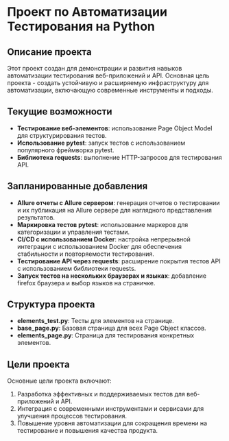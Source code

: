 # Проект по Автоматизации Тестирования на Python

## Описание проекта

Этот проект создан для демонстрации и развития навыков автоматизации тестирования веб-приложений и API. Основная цель проекта - создать устойчивую и расширяемую инфраструктуру для автоматизации, включающую современные инструменты и подходы.

## Текущие возможности

- **Тестирование веб-элементов**: использование Page Object Model для структурирования тестов.
- **Использование pytest**: запуск тестов с использованием популярного фреймворка pytest.
- **Библиотека requests**: выполнение HTTP-запросов для тестирования API.

## Запланированные добавления

- **Allure отчеты с Allure сервером**: генерация отчетов о тестировании и их публикация на Allure сервере для наглядного представления результатов.
- **Маркировка тестов pytest**: использование маркеров для категоризации и управления тестами.
- **CI/CD с использованием Docker**: настройка непрерывной интеграции с использованием Docker для обеспечения стабильности и повторяемости тестирования.
- **Тестирование API через requests**: расширение покрытия тестов API с использованием библиотеки requests.
- **Запуск тестов на нескольких браузерах и языках**: добавление firefox браузера и выбор языков на страничке.

## Структура проекта

- **elements_test.py**: Тесты для элементов на странице.
- **base_page.py**: Базовая страница для всех Page Object классов.
- **elements_page.py**: Страница для тестирования конкретных элементов.

## Цели проекта

Основные цели проекта включают:
1. Разработка эффективных и поддерживаемых тестов для веб-приложений и API.
2. Интеграция с современными инструментами и сервисами для улучшения процессов тестирования.
3. Повышение уровня автоматизации для сокращения времени на тестирование и повышения качества продукта.
